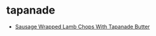 # tapanade

 * [Sausage Wrapped Lamb Chops With Tapanade Butter](../../index/s/sausage-wrapped-lamb-chops-with-tapanade-butter-230642.json)
